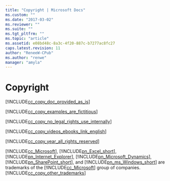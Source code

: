 ```yaml
---
title: "Copyright | Microsoft Docs"
ms.custom: ""
ms.date: "2017-03-02"
ms.reviewer: ""
ms.suite: ""
ms.tgt_pltfrm: ""
ms.topic: "article"
ms.assetid: e08bd48c-8a3c-4f20-887c-b7277ac8fc27
caps.latest.revision: 11
author: "ReneeW-CPub"
ms.author: "renwe"
manager: "amyla"
---
```

# Copyright
[!INCLUDE[cc_copy_doc_provided_as_is](../includes/cc-copy-doc-provided-as-is.md)]  
  
 [!INCLUDE[cc_copy_examples_are_fictitious](../includes/cc-copy-examples-are-fictitious.md)]  
  
 [!INCLUDE[cc_copy_no_legal_rights_use_internally](../includes/cc-copy-no-legal-rights-use-internally.md)]  
  
 [!INCLUDE[cc_copy_videos_ebooks_link_english](../includes/cc-copy-videos-ebooks-link-english.md)]  
  
 [!INCLUDE[cc_copy_year_all_rights_reserved](../includes/cc-copy-year-all-rights-reserved.md)]  
  
 [!INCLUDE[cc_Microsoft](../includes/cc-microsoft.md)], [!INCLUDE[pn_Excel_short](../includes/pn-excel-short.md)], [!INCLUDE[pn_Internet_Explorer](../includes/pn-internet-explorer.md)], [!INCLUDE[pn_Microsoft_Dynamics](../includes/pn-microsoft-dynamics.md)], [!INCLUDE[pn_SharePoint_short](../includes/pn-sharepoint-short.md)], and [!INCLUDE[pn_ms_Windows_short](../includes/pn-ms-windows-short.md)] are trademarks of the [!INCLUDE[cc_Microsoft](../includes/cc-microsoft.md)] group of companies. [!INCLUDE[cc_copy_other_trademarks](../includes/cc-copy-other-trademarks.md)]
